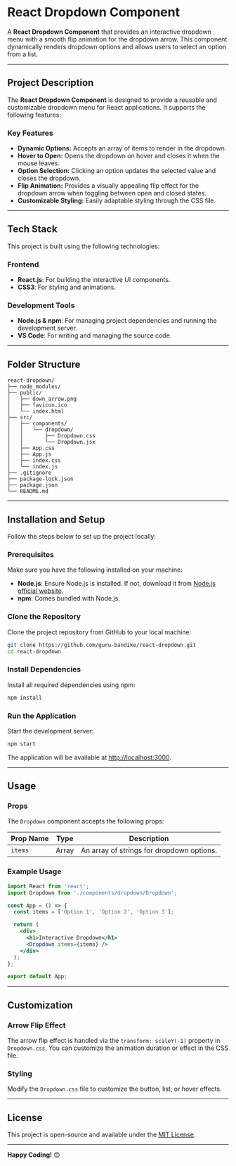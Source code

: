 # React Dropdown Component

A **React Dropdown Component** that provides an interactive dropdown menu with a smooth flip animation for the dropdown arrow. This component dynamically renders dropdown options and allows users to select an option from a list.

---

## Project Description

The **React Dropdown Component** is designed to provide a reusable and customizable dropdown menu for React applications. It supports the following features:

### Key Features

- **Dynamic Options:** Accepts an array of items to render in the dropdown.
- **Hover to Open:** Opens the dropdown on hover and closes it when the mouse leaves.
- **Option Selection:** Clicking an option updates the selected value and closes the dropdown.
- **Flip Animation:** Provides a visually appealing flip effect for the dropdown arrow when toggling between open and closed states.
- **Customizable Styling:** Easily adaptable styling through the CSS file.

---

## Tech Stack

This project is built using the following technologies:

### Frontend

- **React.js**: For building the interactive UI components.
- **CSS3**: For styling and animations.

### Development Tools

- **Node.js & npm**: For managing project dependencies and running the development server.
- **VS Code**: For writing and managing the source code.

---

## Folder Structure

```
react-dropdown/
├── node_modules/
├── public/
│   ├── down_arrow.png
│   ├── favicon.ico
│   └── index.html
├── src/
│   ├── components/
│   │   └── dropdown/
│   │       ├── Dropdown.css
│   │       └── Dropdown.jsx
│   ├── App.css
│   ├── App.js
│   ├── index.css
│   └── index.js
├── .gitignore
├── package-lock.json
├── package.json
└── README.md
```

---

## Installation and Setup

Follow the steps below to set up the project locally:

### Prerequisites

Make sure you have the following installed on your machine:

- **Node.js**: Ensure Node.js is installed. If not, download it from [Node.js official website](https://nodejs.org/).
- **npm**: Comes bundled with Node.js.

### Clone the Repository

Clone the project repository from GitHub to your local machine:

```bash
git clone https://github.com/guru-bandike/react-dropdown.git
cd react-dropdown
```

### Install Dependencies

Install all required dependencies using npm:

```bash
npm install
```

### Run the Application

Start the development server:

```bash
npm start
```

The application will be available at [http://localhost:3000](http://localhost:3000).

---

## Usage

### Props

The `Dropdown` component accepts the following props:

| Prop Name | Type  | Description                               |
| --------- | ----- | ----------------------------------------- |
| `items`   | Array | An array of strings for dropdown options. |

### Example Usage

```jsx
import React from 'react';
import Dropdown from './components/dropdown/Dropdown';

const App = () => {
  const items = ['Option 1', 'Option 2', 'Option 3'];

  return (
    <div>
      <h1>Interactive Dropdown</h1>
      <Dropdown items={items} />
    </div>
  );
};

export default App;
```

---

## Customization

### Arrow Flip Effect

The arrow flip effect is handled via the `transform: scaleY(-1)` property in `Dropdown.css`. You can customize the animation duration or effect in the CSS file.

### Styling

Modify the `Dropdown.css` file to customize the button, list, or hover effects.

---

## License

This project is open-source and available under the [MIT License](LICENSE).

---

**Happy Coding!** 😊
